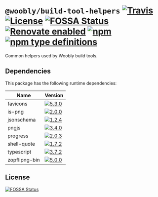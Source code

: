 # `@woobly/build-tool-helpers` [![Travis](https://img.shields.io/travis/jameswilddev/woobly.svg)](https://travis-ci.org/jameswilddev/woobly) [![License](https://img.shields.io/github/license/jameswilddev/woobly.svg)](https://github.com/jameswilddev/woobly/blob/master/license) [![FOSSA Status](https://app.fossa.io/api/projects/git%2Bgithub.com%2Fjameswilddev%2Fwoobly.svg?type=shield)](https://app.fossa.io/projects/git%2Bgithub.com%2Fjameswilddev%2Fwoobly?ref=badge_shield) [![Renovate enabled](https://img.shields.io/badge/renovate-enabled-brightgreen.svg)](https://renovatebot.com/) [![npm](https://img.shields.io/npm/v/@woobly/build-tool-helpers.svg)](https://www.npmjs.com/package/@woobly/build-tool-helpers) [![npm type definitions](https://img.shields.io/npm/types/@woobly/build-tool-helpers.svg)](https://www.npmjs.com/package/@woobly/build-tool-helpers)

Common helpers used by Woobly build tools.

## Dependencies

This package has the following runtime dependencies:

Name          | Version                                                                                                
------------- | -------------------------------------------------------------------------------------------------------
favicons      | [![5.3.0](https://img.shields.io/npm/v/favicons.svg)](https://www.npmjs.com/package/favicons)          
is-png        | [![2.0.0](https://img.shields.io/npm/v/is-png.svg)](https://www.npmjs.com/package/is-png)              
jsonschema    | [![1.2.4](https://img.shields.io/npm/v/jsonschema.svg)](https://www.npmjs.com/package/jsonschema)      
pngjs         | [![3.4.0](https://img.shields.io/npm/v/pngjs.svg)](https://www.npmjs.com/package/pngjs)                
progress      | [![2.0.3](https://img.shields.io/npm/v/progress.svg)](https://www.npmjs.com/package/progress)          
shell-quote   | [![1.7.2](https://img.shields.io/npm/v/shell-quote.svg)](https://www.npmjs.com/package/shell-quote)    
typescript    | [![3.7.2](https://img.shields.io/npm/v/typescript.svg)](https://www.npmjs.com/package/typescript)      
zopflipng-bin | [![5.0.0](https://img.shields.io/npm/v/zopflipng-bin.svg)](https://www.npmjs.com/package/zopflipng-bin)

## License

[![FOSSA Status](https://app.fossa.io/api/projects/git%2Bgithub.com%2Fjameswilddev%2Fwoobly.svg?type=large)](https://app.fossa.io/projects/git%2Bgithub.com%2Fjameswilddev%2Fwoobly?ref=badge_large)
